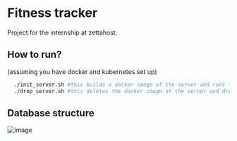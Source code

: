 # Fitness tracker 
Project for the internship at zettahost. 

## How to run?

(assuming you have docker and kubernetes set up)
```bash
  ./init_server.sh #this builds a docker image of the server and runs the kubernetes configuration
  ./drop_server.sh #this deletes the docker image of the server and drops the kubernetes configuration
```

## Database structure

![image](https://github.com/emildoychinov/fitness-tracker-backend/assets/65024936/07d5cad3-50e9-4f3c-9d2c-40b5fd1ee5a3)

